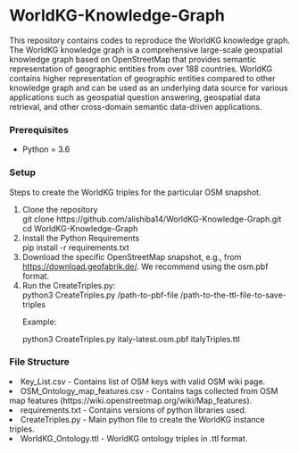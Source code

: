# WorldKG-Knowledge-Graph
This repository contains codes to reproduce the WorldKG knowledge graph. 
The WorldKG knowledge graph is a comprehensive large-scale geospatial knowledge graph based on OpenStreetMap that provides semantic representation of geographic entities from over 188 countries. WorldKG contains higher representation of geographic entities compared to other knowledge graph and can be used as an underlying data source for various applications such as geospatial question answering, geospatial data retrieval, and other cross-domain semantic data-driven applications.


<h3>Prerequisites</h3>
<ul>
	<li>Python = 3.6</li>
</ul>


<h3>Setup</h3>
<p>Steps to create the WorldKG triples for the particular OSM snapshot.</p>
<ol>
    <li>Clone the repository
		<div class="readme-code">git clone https://github.com/alishiba14/WorldKG-Knowledge-Graph.git<br>
		cd WorldKG-Knowledge-Graph</div>
	</li>
    <li>Install the Python Requirements
		<div class="readme-code">pip install -r requirements.txt</div>
	</li>


<li>Download the specific OpenStreetMap snapshot, e.g., from <a href="https://download.geofabrik.de/" target="_blank">https://download.geofabrik.de/</a>. We recommend using the osm.pbf format.</li>

<li>Run the CreateTriples.py:

<div class="readme-code">python3 CreateTriples.py /path-to-pbf-file /path-to-the-ttl-file-to-save-triples </div></li>

Example: <div class="readme-code">python3 CreateTriples.py italy-latest.osm.pbf italyTriples.ttl</li></div>
</ol>

<h3>File Structure</h3>

<li>Key_List.csv - Contains list of OSM keys with valid OSM wiki page.</li>
<li>OSM_Ontology_map_features.csv - Contains tags collected from OSM map features (https://wiki.openstreetmap.org/wiki/Map_features).</li>
<li>requirements.txt - Contains versions of python libraries used.</li>
<li>CreateTriples.py - Main python file to create the WorldKG instance triples.</li>
<li>WorldKG_Ontology.ttl - WorldKG ontology triples in .ttl format.</li>